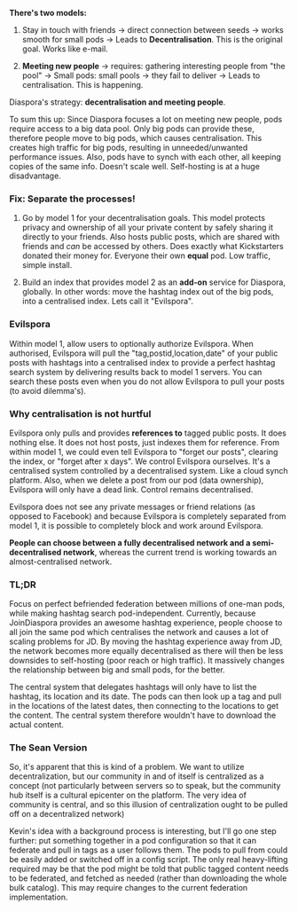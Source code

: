 **There's two models:**

1. Stay in touch with friends -> direct connection between seeds -> works smooth for small pods ->  Leads to **Decentralisation**. This is the original goal. Works like e-mail.

2. **Meeting new people** -> requires: gathering interesting people from "the pool" -> Small pods: small pools -> they fail to deliver -> Leads to centralisation. This is happening.

Diaspora's strategy: **decentralisation and meeting people**.

To sum this up: Since Diaspora focuses a lot on meeting new people, pods require access to a big data pool. Only big pods can provide these, therefore people move to big pods, which causes centralisation. This creates high traffic for big pods, resulting in unneeded/unwanted performance issues. Also, pods have to synch with each other, all keeping copies of the same info. Doesn't scale well. Self-hosting is at a huge disadvantage.

### Fix: Separate the processes!

1. Go by model 1 for your decentralisation goals. This model protects privacy and ownership of all your private content by safely sharing it directly to your friends. Also hosts public posts, which are shared with friends and _can_ be accessed by others. Does exactly what Kickstarters donated their money for. Everyone their own **equal** pod. Low traffic, simple install.

2. Build an index that provides model 2 as an **add-on** service for Diaspora, globally. In other words: move the hashtag index out of the big pods, into a centralised index. Lets call it "Evilspora".

### Evilspora

Within model 1, allow users to optionally authorize Evilspora. When authorised, Evilspora will pull the "tag,postid,location,date" of your public posts with hashtags into a centralised index to provide a perfect hashtag search system by delivering results back to model 1 servers. You can search these posts even when you do not allow Evilspora to pull your posts (to avoid dilemma's).

### Why centralisation is not hurtful
Evilspora only pulls and provides **references to** tagged public posts. It does nothing else. It does not host posts, just indexes them for reference. From within model 1, we could even tell Evilspora to "forget our posts", clearing the index, or "forget after x days". We control Evilspora ourselves. It's a centralised system controlled by a decentralised system. Like a cloud synch platform. Also, when we delete a post from our pod (data ownership), Evilspora will only have a dead link. Control remains decentralised.

Evilspora does not see any private messages or friend relations (as opposed to Facebook) and because Evilspora is completely separated from model 1, it is possible to completely block and work around Evilspora. 

**People can choose between a fully decentralised network and a semi-decentralised network**, whereas the current trend is working towards an almost-centralised network.

### TL;DR
Focus on perfect befriended federation between millions of one-man pods, while making hashtag search pod-independent. Currently, because JoinDiaspora provides an awesome hashtag experience, people choose to all join the same pod which centralises the network and causes a lot of scaling problems for JD. By moving the hashtag experience away from JD, the network becomes more equally decentralised as there will then be less downsides to self-hosting (poor reach or high traffic). It massively changes the relationship between big and small pods, for the better.

The central system that delegates hashtags will only have to list the hashtag, its location and its date. The pods can then look up a tag and pull in the locations of the latest dates, then connecting to the locations to get the content. The central system therefore wouldn't have to download the actual content.

### The Sean Version
So, it's apparent that this is kind of a problem. We want to utilize decentralization, but our community in and of itself is centralized as a concept (not particularly between servers so to speak, but the community hub itself is a cultural epicenter on the platform. The very idea of community is central, and so this illusion of centralization ought to be pulled off on a decentralized network)

Kevin's idea with a background process is interesting, but I'll go one step further: put something together in a pod configuration so that it can federate and pull in tags as a user follows them. The pods to pull from could be easily added or switched off in a config script. The only real heavy-lifting required may be that the pod might be told that public tagged content needs to be federated, and fetched as needed (rather than downloading the whole bulk catalog). This may require changes to the current federation implementation.